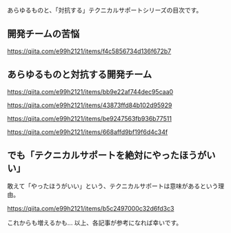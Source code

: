 あらゆるものと、「対抗する」テクニカルサポートシリーズの目次です。

## 開発チームの苦悩

https://qiita.com/e99h2121/items/f4c5856734d136f672b7

## あらゆるものと対抗する開発チーム

https://qiita.com/e99h2121/items/bb9e22af744dec95caa0

https://qiita.com/e99h2121/items/43873ffd84b102d95929

https://qiita.com/e99h2121/items/be9247563fb936b77511

https://qiita.com/e99h2121/items/668affd9bf19f6d4c34f


## でも「テクニカルサポートを絶対にやったほうがいい」

敢えて「やったほうがいい」という、テクニカルサポートは意味があるという理由。

https://qiita.com/e99h2121/items/b5c2497000c32d6fd3c3

これからも増えるかも...
以上、各記事が参考になれば幸いです。



